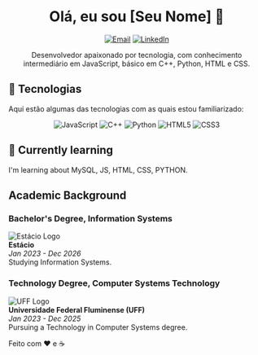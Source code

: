 <h1 align="center">Olá, eu sou [Seu Nome] 👋</h1>
<p align="center">
  <a href="mailto:thullyocontact@gmail.com"><img alt="Email" src="https://img.shields.io/badge/Email-%23EA4335.svg?style=for-the-badge&logo=gmail&logoColor=white"/></a>
  <a href="https://www.linkedin.com/in/thúllyo-barcellos-953532269/"><img alt="LinkedIn" src="https://img.shields.io/badge/LinkedIn-%230077B5.svg?style=for-the-badge&logo=linkedin&logoColor=white"/></a>
</p>

<p align="center">Desenvolvedor apaixonado por tecnologia, com conhecimento intermediário em JavaScript, básico em C++, Python, HTML e CSS.</p>

## 🚀 Tecnologias

Aqui estão algumas das tecnologias com as quais estou familiarizado:

<p align="center">
  <img alt="JavaScript" src="https://img.shields.io/badge/-JavaScript-%23F7DF1E.svg?style=for-the-badge&logo=javascript&logoColor=white"/>
  <img alt="C++" src="https://img.shields.io/badge/-C++-%2300599C.svg?style=for-the-badge&logo=c%2B%2B&logoColor=white"/>
  <img alt="Python" src="https://img.shields.io/badge/-Python-%233776AB.svg?style=for-the-badge&logo=python&logoColor=white"/>
  <img alt="HTML5" src="https://img.shields.io/badge/-HTML5-%23E34F26.svg?style=for-the-badge&logo=html5&logoColor=white"/>
  <img alt="CSS3" src="https://img.shields.io/badge/-CSS3-%231572B6.svg?style=for-the-badge&logo=css3&logoColor=white"/>
</p>

## 🌱 Currently learning

I'm learning about MySQL, JS, HTML, CSS, PYTHON. 

## Academic Background

### Bachelor's Degree, Information Systems
![Estácio Logo](https://link-to-your-image.com/estacio-logo.png)  
**Estácio**  
*Jan 2023 - Dec 2026*  
Studying Information Systems.

### Technology Degree, Computer Systems Technology
![UFF Logo](https://link-to-your-image.com/uff-logo.png)  
**Universidade Federal Fluminense (UFF)**  
*Jan 2023 - Dec 2025*  
Pursuing a Technology in Computer Systems degree.


Feito com ❤️ e ☕️
